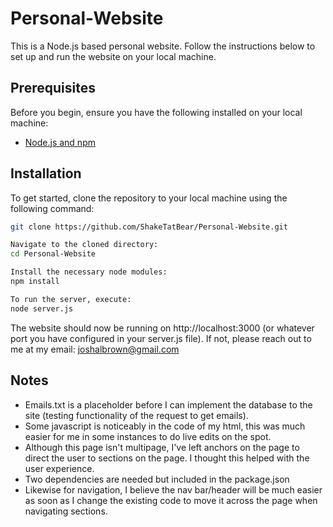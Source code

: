 # Personal-Website

This is a Node.js based personal website. Follow the instructions below to set up and run the website on your local machine.

## Prerequisites

Before you begin, ensure you have the following installed on your local machine:
- [Node.js and npm](https://nodejs.org/)

## Installation

To get started, clone the repository to your local machine using the following command:

```sh
git clone https://github.com/ShakeTatBear/Personal-Website.git

Navigate to the cloned directory:
cd Personal-Website

Install the necessary node modules:
npm install

To run the server, execute:
node server.js

```
The website should now be running on http://localhost:3000 (or whatever port you have configured in your server.js file).
If not, please reach out to me at my email: joshalbrown@gmail.com


## Notes
- Emails.txt is a placeholder before I can implement the database to the site (testing functionality of the request to get emails).
- Some javascript is noticeably in the code of my html, this was much easier for me in some instances to do live edits on the spot.
- Although this page isn't multipage, I've left anchors on the page to direct the user to sections on the page. I thought this helped with the user experience.
- Two dependencies are needed but included in the package.json
- Likewise for navigation, I believe the nav bar/header will be much easier as soon as I change the existing code to move it across the page when navigating sections.
